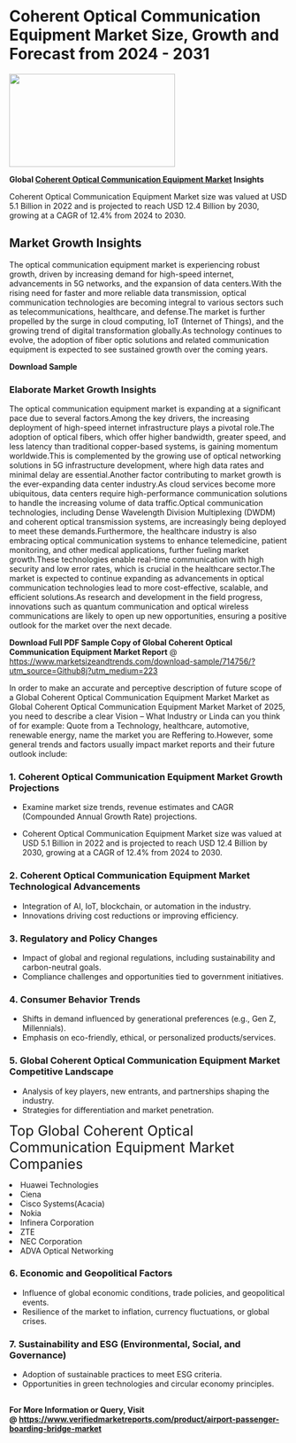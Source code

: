 <H1>Coherent Optical Communication Equipment Market Size, Growth and Forecast from 2024 - 2031</H1><img class="aligncenter size-medium wp-image-584254" src="https://thirdeyenews.in/wp-content/uploads/2024/09/Global-Market-Research-300x168.jpeg" alt="" width="300" height="168" /><p><strong>Global&nbsp;<a href="https://www.marketsizeandtrends.com/download-sample/714756/?utm_source=Github8j?utm_medium=223">Coherent Optical Communication Equipment Market</a> Insights</strong></p><p>Coherent Optical Communication Equipment Market size was valued at USD 5.1 Billion in 2022 and is projected to reach USD 12.4 Billion by 2030, growing at a CAGR of 12.4% from 2024 to 2030.</p><p><h2>Market Growth Insights</h2> The optical communication equipment market is experiencing robust growth, driven by increasing demand for high-speed internet, advancements in 5G networks, and the expansion of data centers.With the rising need for faster and more reliable data transmission, optical communication technologies are becoming integral to various sectors such as telecommunications, healthcare, and defense.The market is further propelled by the surge in cloud computing, IoT (Internet of Things), and the growing trend of digital transformation globally.As technology continues to evolve, the adoption of fiber optic solutions and related communication equipment is expected to see sustained growth over the coming years.<p><strong>Download Sample</strong></p> <h3>Elaborate Market Growth Insights</h3> The optical communication equipment market is expanding at a significant pace due to several factors.Among the key drivers, the increasing deployment of high-speed internet infrastructure plays a pivotal role.The adoption of optical fibers, which offer higher bandwidth, greater speed, and less latency than traditional copper-based systems, is gaining momentum worldwide.This is complemented by the growing use of optical networking solutions in 5G infrastructure development, where high data rates and minimal delay are essential.Another factor contributing to market growth is the ever-expanding data center industry.As cloud services become more ubiquitous, data centers require high-performance communication solutions to handle the increasing volume of data traffic.Optical communication technologies, including Dense Wavelength Division Multiplexing (DWDM) and coherent optical transmission systems, are increasingly being deployed to meet these demands.Furthermore, the healthcare industry is also embracing optical communication systems to enhance telemedicine, patient monitoring, and other medical applications, further fueling market growth.These technologies enable real-time communication with high security and low error rates, which is crucial in the healthcare sector.The market is expected to continue expanding as advancements in optical communication technologies lead to more cost-effective, scalable, and efficient solutions.As research and development in the field progress, innovations such as quantum communication and optical wireless communications are likely to open up new opportunities, ensuring a positive outlook for the market over the next decade.<p><span class=""><strong>Download Full PDF Sample Copy of Global Coherent Optical Communication Equipment Market Report</strong> @ <a href="https://www.marketsizeandtrends.com/download-sample/714756/?utm_source=Github8j?utm_medium=223" target="_blank">https://www.marketsizeandtrends.com/download-sample/714756/?utm_source=Github8j?utm_medium=223</a></span></p><p>In order to make an accurate and perceptive description of future scope of a Global&nbsp;Coherent Optical Communication Equipment Market Market as Global&nbsp;Coherent Optical Communication Equipment Market Market of 2025, you need to describe a clear Vision &ndash; What Industry or Linda can you think of for example: Quote from a Technology, healthcare, automotive, renewable energy, name the market you are Reffering to.However, some general trends and factors usually impact market reports and their future outlook include:</p><h3>1.&nbsp;<strong>Coherent Optical Communication Equipment Market Growth Projections</strong></h3><ul><li>Examine market size trends, revenue estimates and CAGR (Compounded Annual Growth Rate) projections.</li><li><p>Coherent Optical Communication Equipment Market size was valued at USD 5.1 Billion in 2022 and is projected to reach USD 12.4 Billion by 2030, growing at a CAGR of 12.4% from 2024 to 2030.</p></li></ul><h3>2.&nbsp;<strong>Coherent Optical Communication Equipment Market Technological Advancements</strong></h3><ul><li>Integration of AI, IoT, blockchain, or automation in the industry.</li><li>Innovations driving cost reductions or improving efficiency.</li></ul><h3>3.&nbsp;<strong>Regulatory and Policy Changes</strong></h3><ul><li>Impact of global and regional regulations, including sustainability and carbon-neutral goals.</li><li>Compliance challenges and opportunities tied to government initiatives.</li></ul><h3>4.&nbsp;<strong>Consumer Behavior Trends</strong></h3><ul><li>Shifts in demand influenced by generational preferences (e.g., Gen Z, Millennials).</li><li>Emphasis on eco-friendly, ethical, or personalized products/services.</li></ul><h3>5.&nbsp;<strong>Global Coherent Optical Communication Equipment Market Competitive Landscape</strong></h3><ul><li>Analysis of key players, new entrants, and partnerships shaping the industry.</li><li>Strategies for differentiation and market penetration.</li></ul><p data-pm-slice="1 1 []"><span style="color: inherit; font-family: inherit; font-size: 25px;">Top Global Coherent Optical Communication Equipment Market Companies</span></p><div class="" data-test-id=""><p><li>Huawei Technologies</li><li> Ciena</li><li> Cisco Systems(Acacia)</li><li> Nokia</li><li> Infinera Corporation</li><li> ZTE</li><li> NEC Corporation</li><li> ADVA Optical Networking</li></p></div><h3>6.&nbsp;<strong>Economic and Geopolitical Factors</strong></h3><ul><li>Influence of global economic conditions, trade policies, and geopolitical events.</li><li>Resilience of the market to inflation, currency fluctuations, or global crises.</li></ul><h3>7.&nbsp;<strong>Sustainability and ESG (Environmental, Social, and Governance)</strong></h3><ul><li>Adoption of sustainable practices to meet ESG criteria.</li><li>Opportunities in green technologies and circular economy principles.</li></ul><h2><strong style="font-size: 14px;">For More Information or Query, Visit @&nbsp;</strong><a style="background-color: #ffffff; font-size: 14px;" href="https://www.marketsizeandtrends.com/report/coherent-optical-communication-equipment-market/" target="_blank">https://www.verifiedmarketreports.com/product/airport-passenger-boarding-bridge-market</a></h2>